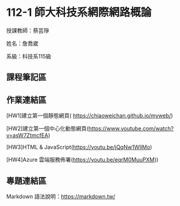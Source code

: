 # 112-1 師大科技系網際網路概論

授課教師：蔡芸琤

姓名：詹喬崴

系級：科技系115級

## 課程筆記區
## 作業連結區
[HW1]建立第一個靜態網頁( https://chiaoweichan.github.io/myweb/)

[HW2]建立第一個中心化動態網頁(https://www.youtube.com/watch?v=asW7ZtmcfEA)

[HW3]HTML & JavaScript(https://youtu.be/jQqNw1WIlMo)

[HW4]Azure 雲端服務佈署(https://youtu.be/eqrM0MuuPXM))

## 專題連結區

Markdown 語法說明：https://markdown.tw/
